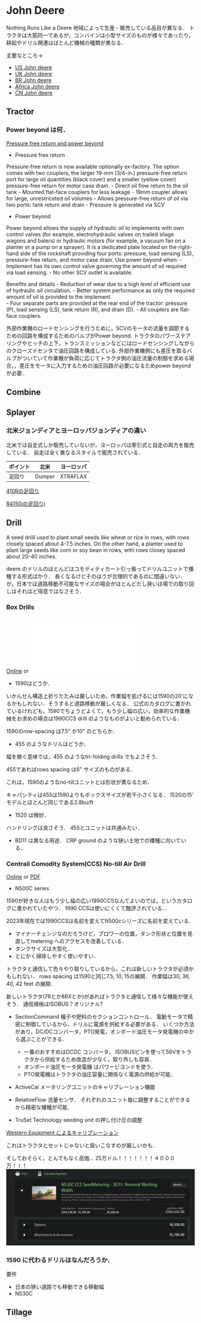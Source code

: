 # John Deere
Nothing Runs Like a Deere
地域によって生産・販売している品目が異なる．
トラクタは大筋同一であるが，コンバインは小型サイズのものが様々であったり，耕起やドリル関連はほとんど機械の種類が異なる．

主要なところ->

- [US John deere](https://www.deere.com/en/)
- [UK John deere](https://www.deere.co.uk/en/)
- [BR John deere](https://www.deere.com.br/pt/)
- [Africa John deere](https://www.deere.africa/en/index.html)
- [CN John deere](https://www.deere.com.cn/zh/index.html)

## Tractor
### Power beyond は何．

[Pressure free return and power beyond](https://salesmanual.deere.com/sales/salesmanual/en_GB/tractors/2017/feature/hydraulics/6m/power_beyond_r2_t4.html)

- Pressure free return

Pressure-free return is now available optionally ex-factory. The option comes with two couplers, the larger 19-mm (3/4-in.) pressure-free return port for large oil quantities (black cover) and a smaller (yellow cover) pressure-free return for motor case drain.
    - Direct oil flow return to the oil tank
    - Mounted flat-face couplers for less leakage
    - 19mm coupler allows for large, unrestriceted oil volumes
    - Allows pressure-free return of oil via two ports: tank return and drain
    - Pressure is generated via SCV

- Power beyond 

Power beyond allows the supply of hydraulic oil to implements with own control valves (for example, electrohydraulic valves on trailed silage wagons and balers) or hydraulic motors (for example, a vacuum fan on a planter or a pump on a sprayer).
It is a dedicated plate located on the right-hand side of the rockshaft providing four ports: pressure, load sensing (LS), pressure-free return, and motor case drain.
Use power beyond when:
    - Implement has its own control valve governing the amount of oil required via load sensing.
    - No other SCV outlet is available.

Benefits and details
    - Reduction of wear due to a high level of efficient use of hydraulic oil circulation.
    - Better system performance as only the required amount of oil is provided to the implement.  
    - Four separate parts are provided at the rear end of the tractor: pressure (P), load sensing (LS), tank return (R), and drain (D).
    - All couplers are flat-face couplers.

外部作業機のロードセンシングを行うために，SCVのモータの流量を調節するための回路を構成するためのバルブがPower beyond.
トラクタのパワーステアリングやヒッチの上下，トランスミッションなどにはロードセンシングしながらのクローズドセンタで油圧回路を構成している.
外部作業機側にも差圧を取るバルブがついていて作業機が負荷に応じてトラクタ側の油圧流量の制御を求める場合，，差圧をモータに入力するための油圧回路が必要になるためpower beyond が必要．

## Combine

## Splayer
### 北米ジョンディアとヨーロッパジョンディアの違い 

北米では自走式しか販売していないが，ヨーロッパは牽引式と自走の両方を販売している．
自走は全く異なるスタイルで販売されている．


|ポイント |  北米  |  ヨーロッパ  |
|---- | ---- | ---- |
|足回り|  Dumper  |  XTRAFLAX  |

[410Rの足回り](https://partscatalog.deere.com/jdrc/sidebyside/equipment/36980178/referrer/navigation/pgId/893723735)

[R4150iの足回りi](https://partscatalog.deere.com/jdrc/sidebyside/equipment/4472577/referrer/navigation/pgId/854503071)

## Drill
A seed driill used to plant small seeds like wheat or rice in rows, with rows closely spaced about 4-7.5 inches.
On the other hand, a planter used to plant large seeds like corn or soy bean in rows, with rows closey spaced about 20-40 inches.

deere のドリルのほとんどはコモディティカート引っ張ってドリルユニットで播種する形式ばかり．
長くなるけどそのほうが合理的であるのに間違いない．
が，日本では道路移動不可能なサイズの場合がほとんどだし狭いほ場での取り回しはそれほど得意ではなさそう．

### Box Drills
[Online](https://www.deere.com/assets/publications/index.html?id=f1e99c2a#11)
or
![PDF](./brochure/boxDrill_1508.pdf)

- 1590はどうか．

いかんせん構造上折りたたみは厳しいため，作業幅を拡げるには1590の20'になるかもしれない．そうすると道路移動が厳しくなる．
公式のカタログに書かれているけれども，1590でちょうどよくて，もう少し幅の広い，効率的な作業機械をお求めの場合は1990CCS drill のようなものがよいと勧められている．

1590のrow-spacing は7.5" か10" のどちらか．

- 455 のようなドリルはどうか．

幅を稼ぐ意味では，455 のようなtri-folding drills でもよさそう．

455であればrows spacing は6" サイズのものがある．

これは，1590のようなno-tillユニットとは形状が異なるため．

キャパシティは455は1590よりもボックスサイズが若干小さくなる．
1520の15' モデルとほとんど同じである2.8bu/ft

- 1520 は微妙．

ハンドリングは良さそう．
455とユニットは共通みたい．


- BD11 は異なる用途．
CRP ground のような狭い土地での播種に向いている．

### Centrail Comodity System(CCS) No-till Air Drill

[Online](https://www.deere.com/assets/publications/index.html?id=ec2fcd6f)
or 
[PDF](./brochure/airSeeding_2021.pdf)

- N500C series

1590が好きな人はもう少し幅の広い1990CCSなんてよいのでは，というカタログに書かれていたやつ．
1990 CCSは使いにくくて酷評されている... 

2023年現在では1990CCSは名前を変えてN500cシリーズに名前を変えている．

- マイナーチェンジなのだろうけど，ブロワーの位置，タンク形状と位置を見直してmetering へのアクセスを改善している．
- タンクサイズは大型化．
- とにかく掃除しやすく使いやすい．

トラクタと通信して色々やり取りしているから，これは新しいトラクタが必須かもしれない．
rows spacing は1590と同じ7.5, 10, 15の展開．
作業幅は30, 36, 40, 42 feet の展開．

新しいトラクタ(7Rとか8RXとか)があればトラクタと通信して様々な機能が使えそう．
通信規格はISOBUS？オリジナル?

- SectionCommand 
種子や肥料のセクションコントロール．
電動モータで精密に制御しているから，ドリルに電源を供給する必要がある．
いくつか方法があり，DC/DCコンバータ，PTO発電，オンボード油圧モータ発電機の中から選ぶことができる．
    - 一番のおすすめはDCDC コンバータ，
    ISOBUSピンを使って56Vをトラクタから供給するため改造が少なく，取り外しも容易．
    - オンボード油圧モータ発電機
    はパワービヨンドを使う．
    - PTO発電機はトラクタの油圧容量に関係なく電源の供給が可能． 

- ActiveCal
メータリングユニットのキャリブレーション機能
- RelativeFlow
流量センサ．
それぞれのユニット毎に調整することができるから精密な播種が可能．

- TruSet Technology
seeding unit の押し付け圧の調整

[Western Equipment によるキャリブレーション](https://www.youtube.com/watch?v=66kAejNnWmY)

これはトラクタとセットじゃないと扱いこなすのが厳しいかも．

そしておそらく，とんでもなく高価... 25万ドル！！！！！！！４０００万！！！
![](./pic/n530c_buildyourOwn.png)

### 1590 に代わるドリルはなんだろうか．

要件
- 日本の狭い道路でも移動できる移動幅
- N530C  
[](https://www.deere.com/en/seeding-equipment/n530c-central-commodity-system-ccs/)

## Tillage

